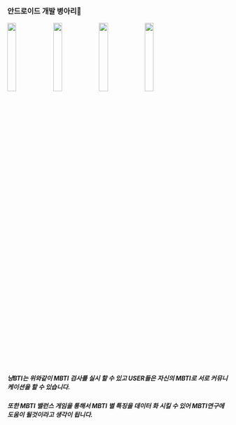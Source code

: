 ### 안드로이드 개발 병아리👋
<div><img width= "20%" src = "https://user-images.githubusercontent.com/78770548/145712573-e2f67578-d044-40b2-bf3b-88a2769df90c.png"/>
<img width ="20%" src = "https://user-images.githubusercontent.com/78770548/145712708-42a700aa-17e5-465c-bfa1-1036db118792.png"/>
  <img width= "20%" src ="https://user-images.githubusercontent.com/78770548/145712787-492448e4-2d11-4ff9-9bf0-4713066711f0.png"/>
  <img width= "20%" src ="https://user-images.githubusercontent.com/78770548/145712788-0bfc96ba-c8d4-4c87-a5cd-509073b22d46.png"/><div/>
  <div><h5>냥BTI는 위와같이 MBTI 검사를 실시 할 수 있고 USER들은 자신의 MBTI로 서로 커뮤니케이션을 할 수 있습니다. 
    <h5/><h5>또한 MBTI 밸런스 게임을 통해서 MBTI 별 특징을 데이터 화 시킬 수 있어 MBTI연구에 도움이 될것이라고 생각이 됩니다.<h5/><div/>
  

<!--
**leechigu/leechigu** is a ✨ _special_ ✨ repository because its `README.md` (this file) appears on your GitHub profile.

Here are some ideas to get you started:

- 🔭 I’m currently working on ...
- 🌱 I’m currently learning ...
- 👯 I’m looking to collaborate on ...
- 🤔 I’m looking for help with ...
- 💬 Ask me about ...
- 📫 How to reach me: ...
- 😄 Pronouns: ...
- ⚡ Fun fact: ...
-->
